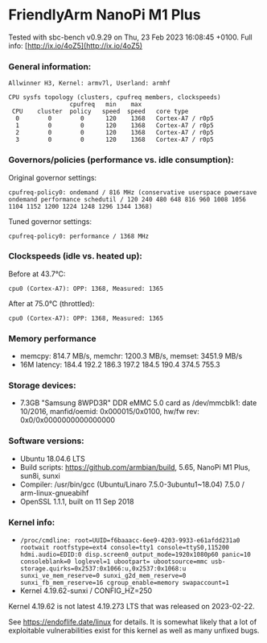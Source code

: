 # FriendlyArm NanoPi M1 Plus

Tested with sbc-bench v0.9.29 on Thu, 23 Feb 2023 16:08:45 +0100. Full info: [http://ix.io/4oZ5](http://ix.io/4oZ5)

### General information:

    Allwinner H3, Kernel: armv7l, Userland: armhf
    
    CPU sysfs topology (clusters, cpufreq members, clockspeeds)
                     cpufreq   min    max
     CPU    cluster  policy   speed  speed   core type
      0        0        0      120    1368   Cortex-A7 / r0p5
      1        0        0      120    1368   Cortex-A7 / r0p5
      2        0        0      120    1368   Cortex-A7 / r0p5
      3        0        0      120    1368   Cortex-A7 / r0p5

### Governors/policies (performance vs. idle consumption):

Original governor settings:

    cpufreq-policy0: ondemand / 816 MHz (conservative userspace powersave ondemand performance schedutil / 120 240 480 648 816 960 1008 1056 1104 1152 1200 1224 1248 1296 1344 1368)

Tuned governor settings:

    cpufreq-policy0: performance / 1368 MHz

### Clockspeeds (idle vs. heated up):

Before at 43.7°C:

    cpu0 (Cortex-A7): OPP: 1368, Measured: 1365 

After at 75.0°C (throttled):

    cpu0 (Cortex-A7): OPP: 1368, Measured: 1365 

### Memory performance

  * memcpy: 814.7 MB/s, memchr: 1200.3 MB/s, memset: 3451.9 MB/s
  * 16M latency: 184.4 192.2 186.3 197.2 184.5 190.4 374.5 755.3 

### Storage devices:

  * 7.3GB "Samsung 8WPD3R" DDR eMMC 5.0 card as /dev/mmcblk1: date 10/2016, manfid/oemid: 0x000015/0x0100, hw/fw rev: 0x0/0x0000000000000000

### Software versions:

  * Ubuntu 18.04.6 LTS
  * Build scripts: https://github.com/armbian/build, 5.65, NanoPi M1 Plus, sun8i, sunxi
  * Compiler: /usr/bin/gcc (Ubuntu/Linaro 7.5.0-3ubuntu1~18.04) 7.5.0 / arm-linux-gnueabihf
  * OpenSSL 1.1.1, built on 11 Sep 2018

### Kernel info:

  * `/proc/cmdline: root=UUID=f6baaacc-6ee9-4203-9933-e61afdd231a0 rootwait rootfstype=ext4 console=tty1 console=ttyS0,115200 hdmi.audio=EDID:0 disp.screen0_output_mode=1920x1080p60 panic=10 consoleblank=0 loglevel=1 ubootpart= ubootsource=mmc usb-storage.quirks=0x2537:0x1066:u,0x2537:0x1068:u   sunxi_ve_mem_reserve=0 sunxi_g2d_mem_reserve=0 sunxi_fb_mem_reserve=16 cgroup_enable=memory swapaccount=1`
  * Kernel 4.19.62-sunxi / CONFIG_HZ=250

Kernel 4.19.62 is not latest 4.19.273 LTS that was released on 2023-02-22.

See https://endoflife.date/linux for details. It is somewhat likely that
a lot of exploitable vulnerabilities exist for this kernel as well as many
unfixed bugs.

